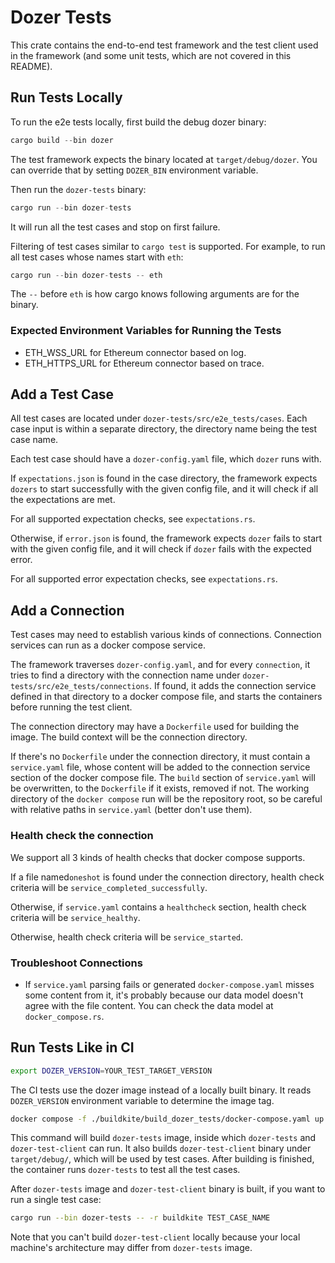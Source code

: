 # Dozer Tests

This crate contains the end-to-end test framework and the test client used in the framework (and some unit tests, which are not covered in this README).

## Run Tests Locally

To run the e2e tests locally, first build the debug dozer binary:

```rust
cargo build --bin dozer
```

The test framework expects the binary located at `target/debug/dozer`. You can override that by setting `DOZER_BIN` environment variable.

Then run the `dozer-tests` binary:

```rust
cargo run --bin dozer-tests
```

It will run all the test cases and stop on first failure.

Filtering of test cases similar to `cargo test` is supported. For example, to run all test cases whose names start with `eth`:

```rust
cargo run --bin dozer-tests -- eth
```

The `--` before `eth` is how cargo knows following arguments are for the binary.

### Expected Environment Variables for Running the Tests

- ETH_WSS_URL for Ethereum connector based on log.
- ETH_HTTPS_URL for Ethereum connector based on trace.

## Add a Test Case

All test cases are located under `dozer-tests/src/e2e_tests/cases`. Each case input is within a separate directory, the directory name being the test case name.

Each test case should have a `dozer-config.yaml` file, which `dozer` runs with.

If `expectations.json` is found in the case directory, the framework expects `dozers` to start successfully with the given config file, and it will check if all the expectations are met.

For all supported expectation checks, see `expectations.rs`.

Otherwise, if `error.json` is found, the framework expects `dozer` fails to start with the given config file, and it will check if `dozer` fails with the expected error.

For all supported error expectation checks, see `expectations.rs`.

## Add a Connection

Test cases may need to establish various kinds of connections. Connection services can run as a docker compose service.

The framework traverses `dozer-config.yaml`, and for every `connection`, it tries to find a directory with the connection name under `dozer-tests/src/e2e_tests/connections`. If found, it adds the connection service defined in that directory to a docker compose file, and starts the containers before running the test client.

The connection directory may have a `Dockerfile` used for building the image. The build context will be the connection directory.

If there's no `Dockerfile` under the connection directory, it must contain a `service.yaml` file, whose content will be added to the connection service section of the docker compose file. The `build` section of `service.yaml` will be overwritten, to the `Dockerfile` if it exists, removed if not. The working directory of the `docker compose` run will be the repository root, so be careful with relative paths in `service.yaml` (better don't use them).

### Health check the connection

We support all 3 kinds of health checks that docker compose supports.

If a file named`oneshot` is found under the connection directory, health check criteria will be `service_completed_successfully`.

Otherwise, if `service.yaml` contains a `healthcheck` section, health check criteria will be `service_healthy`.

Otherwise, health check criteria will be `service_started`.

### Troubleshoot Connections

- If `service.yaml` parsing fails or generated `docker-compose.yaml` misses some content from it, it's probably because our data model doesn't agree with the file content. You can check the data model at `docker_compose.rs`.

## Run Tests Like in CI

```bash
export DOZER_VERSION=YOUR_TEST_TARGET_VERSION
```

The CI tests use the dozer image instead of a locally built binary. It reads `DOZER_VERSION` environment variable to determine the image tag.

```bash
docker compose -f ./buildkite/build_dozer_tests/docker-compose.yaml up
```

This command will build `dozer-tests` image, inside which `dozer-tests` and `dozer-test-client` can run. It also builds `dozer-test-client` binary under `target/debug/`, which will be used by test cases. After building is finished, the container runs `dozer-tests` to test all the test cases.

After `dozer-tests` image and `dozer-test-client` binary is built, if you want to run a single test case:

```bash
cargo run --bin dozer-tests -- -r buildkite TEST_CASE_NAME
```

Note that you can't build `dozer-test-client` locally because your local machine's architecture may differ from `dozer-tests` image.

